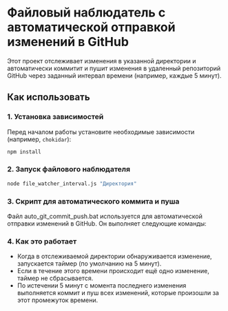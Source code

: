 # Файловый наблюдатель с автоматической отправкой изменений в GitHub

Этот проект отслеживает изменения в указанной директории и автоматически коммитит и пушит изменения в удаленный репозиторий GitHub через заданный интервал времени (например, каждые 5 минут).

## **Как использовать**

### **1. Установка зависимостей**

Перед началом работы установите необходимые зависимости (например, `chokidar`):

```bash
npm install
```
### **2. Запуск файлового наблюдателя**

```bash
node file_watcher_interval.js "Директория"
```

### **3. Скрипт для автоматического коммита и пуша**

Файл auto_git_commit_push.bat используется для автоматической отправки изменений в GitHub. Он выполняет следующие команды:

### **4. Как это работает**

* Когда в отслеживаемой директории обнаруживается изменение, запускается таймер (по умолчанию на 5 минут).
* Если в течение этого времени происходит ещё одно изменение, таймер не сбрасывается.
* По истечении 5 минут с момента последнего изменения выполняется коммит и пуш всех изменений, которые произошли за этот промежуток времени.
